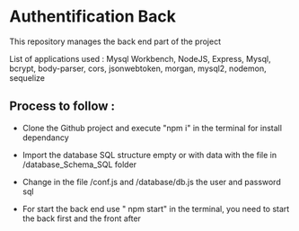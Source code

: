# Authentification Back

This repository manages the back end part of the project

List of applications used : 
Mysql Workbench, NodeJS, Express, Mysql, bcrypt, body-parser, cors, jsonwebtoken, morgan, mysql2, nodemon, sequelize

## **Process to follow :** 

* Clone the Github project and execute "npm i" in the terminal for install dependancy

* Import the database SQL structure empty or with data with the file in /database_Schema_SQL folder 

* Change in the file /conf.js and /database/db.js the user and password sql

* For start the back end use " npm start" in the terminal, you need to start the back first and the front after
